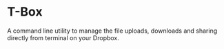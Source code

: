 # T-Box
A command line utility to manage the file uploads, downloads and sharing directly from terminal on your Dropbox.
